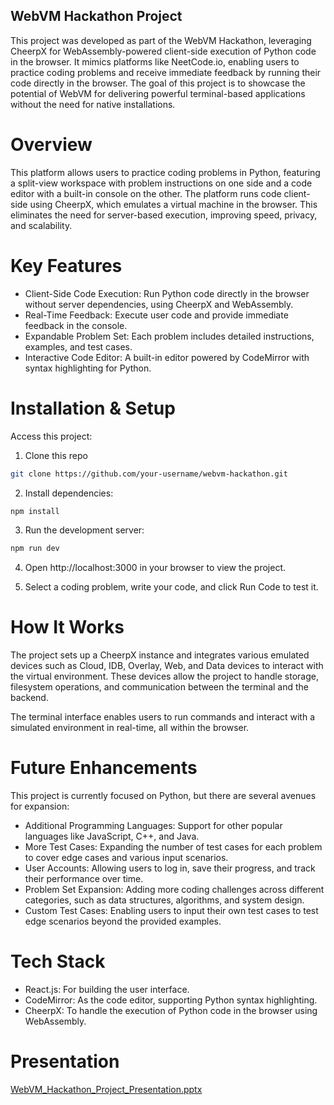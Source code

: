 
## WebVM Hackathon Project

This project was developed as part of the WebVM Hackathon, leveraging CheerpX for WebAssembly-powered client-side execution of Python code in the browser. It mimics platforms like NeetCode.io, enabling users to practice coding problems and receive immediate feedback by running their code directly in the browser. The goal of this project is to showcase the potential of WebVM for delivering powerful terminal-based applications without the need for native installations.

# Overview

This platform allows users to practice coding problems in Python, featuring a split-view workspace with problem instructions on one side and a code editor with a built-in console on the other. The platform runs code client-side using CheerpX, which emulates a virtual machine in the browser. This eliminates the need for server-based execution, improving speed, privacy, and scalability.

# Key Features

- Client-Side Code Execution: Run Python code directly in the browser without server dependencies, using CheerpX and WebAssembly.
- Real-Time Feedback: Execute user code and provide immediate feedback in the console.
- Expandable Problem Set: Each problem includes detailed instructions, examples, and test cases.
- Interactive Code Editor: A built-in editor powered by CodeMirror with syntax highlighting for Python.


# Installation & Setup
Access this project:
1. Clone this repo
```bash
git clone https://github.com/your-username/webvm-hackathon.git
```

2. Install dependencies:
```bash
npm install
```
3. Run the development server:
```bash
npm run dev
```
4. Open http://localhost:3000 in your browser to view the project.

5. Select a coding problem, write your code, and click Run Code to test it.

# How It Works
The project sets up a CheerpX instance and integrates various emulated devices such as Cloud, IDB, Overlay, Web, and Data devices to interact with the virtual environment. These devices allow the project to handle storage, filesystem operations, and communication between the terminal and the backend.

The terminal interface enables users to run commands and interact with a simulated environment in real-time, all within the browser.


# Future Enhancements
This project is currently focused on Python, but there are several avenues for expansion:

- Additional Programming Languages: Support for other popular languages like JavaScript, C++, and Java.
- More Test Cases: Expanding the number of test cases for each problem to cover edge cases and various input scenarios.
- User Accounts: Allowing users to log in, save their progress, and track their performance over time.
- Problem Set Expansion: Adding more coding challenges across different categories, such as data structures, algorithms, and system design.
- Custom Test Cases: Enabling users to input their own test cases to test edge scenarios beyond the provided examples.


# Tech Stack
- React.js: For building the user interface.
- CodeMirror: As the code editor, supporting Python syntax highlighting.
- CheerpX: To handle the execution of Python code in the browser using WebAssembly.

# Presentation 
[WebVM_Hackathon_Project_Presentation.pptx](https://github.com/user-attachments/files/17356850/WebVM_Hackathon_Project_Presentation.pptx)

